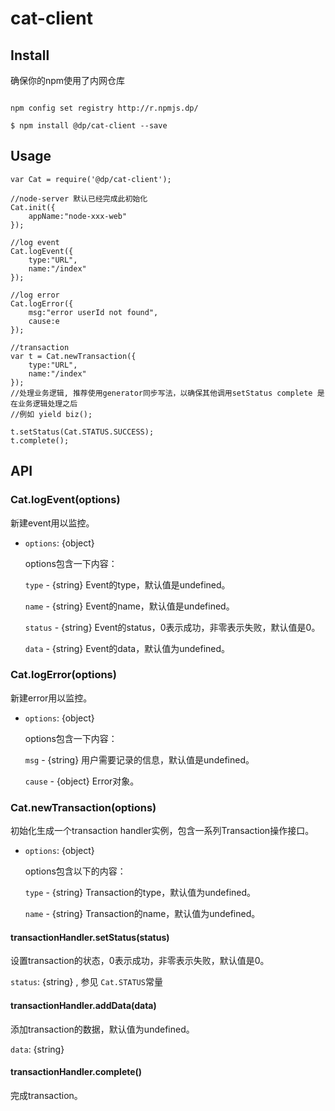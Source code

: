 # cat-client


## Install

确保你的npm使用了内网仓库
 
```

npm config set registry http://r.npmjs.dp/

```

```
$ npm install @dp/cat-client --save
```

## Usage

```
var Cat = require('@dp/cat-client');

//node-server 默认已经完成此初始化
Cat.init({
    appName:"node-xxx-web"
});

//log event
Cat.logEvent({
    type:"URL",
    name:"/index"
});

//log error
Cat.logError({
    msg:"error userId not found",
    cause:e
});

//transaction
var t = Cat.newTransaction({
    type:"URL",
    name:"/index"
});
//处理业务逻辑, 推荐使用generator同步写法，以确保其他调用setStatus complete 是在业务逻辑处理之后
//例如 yield biz();

t.setStatus(Cat.STATUS.SUCCESS);
t.complete();

```

## API

### Cat.logEvent(options)

新建event用以监控。

- `options`: {object}

    options包含一下内容：

    `type` - {string} Event的type，默认值是undefined。

    `name` - {string} Event的name，默认值是undefined。

    `status` - {string} Event的status，0表示成功，非零表示失败，默认值是0。

    `data` - {string} Event的data，默认值为undefined。

### Cat.logError(options)

新建error用以监控。

- `options`: {object}

    options包含一下内容：

    `msg` - {string} 用户需要记录的信息，默认值是undefined。

    `cause` - {object}	Error对象。

### Cat.newTransaction(options)

初始化生成一个transaction handler实例，包含一系列Transaction操作接口。

- `options`: {object}

    options包含以下的内容：

    `type` - {string} Transaction的type，默认值为undefined。

    `name` - {string} Transaction的name，默认值为undefined。

#### transactionHandler.setStatus(status)

设置transaction的状态，0表示成功，非零表示失败，默认值是0。

`status`: {string} , 参见 `Cat.STATUS`常量

#### transactionHandler.addData(data)

添加transaction的数据，默认值为undefined。

`data`: {string}

#### transactionHandler.complete()

完成transaction。

